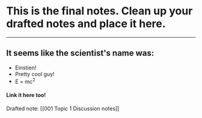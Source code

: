 # This is the final notes. Clean up your drafted notes and place it here. 

---
## It seems like the scientist's name was:

- Einstien! 
- Pretty cool guy!
- E = mc<sup>2</sup>
#### Link it here too! 

Drafted note: [[001 Topic 1 Discussion notes]]